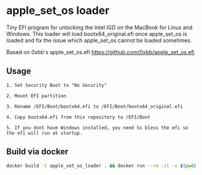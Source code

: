 # apple_set_os loader
Tiny EFI program for unlocking the Intel IGD on the MacBook for Linux and Windows.
This loader will load bootx64_original.efi once apple_set_os is loaded and fix the issue which apple_set_os cannot be loaded sometimes.

Based on 0xbb's apple_set_os.efi
https://github.com/0xbb/apple_set_os.efi


## Usage
```
1. Set Security Boot to "No Security"

2. Mount EFI partition

3. Rename /EFI/Boot/bootx64.efi to /EFI/Boot/bootx64_original.efi

4. Copy bootx64.efi from this repository to /EFI/Boot

5. If you dont have Windows installed, you need to bless the efi so the efi will run at startup.
```

## Build via docker
```bash
docker build -t apple_set_os_loader . && docker run --rm -it -v $(pwd):/build apple_set_os_loader
```
